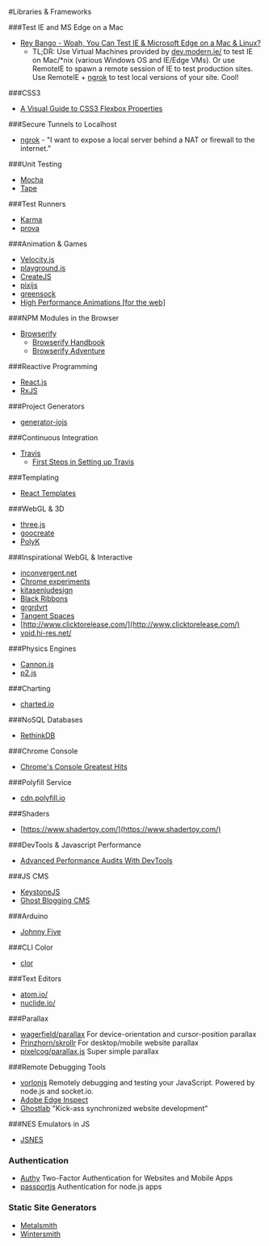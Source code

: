 #Libraries & Frameworks

###Test IE and MS Edge on a Mac

- [Rey Bango - Woah, You Can Test IE & Microsoft Edge on a Mac & Linux?](https://www.youtube.com/watch?v=_IH9glaWMt0)
  - TL;DR: Use Virtual Machines provided by [dev.modern.ie/](http://dev.modern.ie/) to test IE on Mac/*nix (various Windows OS and IE/Edge VMs). Or use RemoteIE to spawn a remote session of IE to test production sites. Use RemoteIE + [ngrok](https://ngrok.com/) to test local versions of your site. Cool!

###CSS3 

- [A Visual Guide to CSS3 Flexbox Properties](https://scotch.io/tutorials/a-visual-guide-to-css3-flexbox-properties)

###Secure Tunnels to Localhost

- [ngrok](https://ngrok.com/) - "I want to expose a local server behind a NAT or firewall to the internet."

###Unit Testing

* [Mocha](http://mochajs.org/)
* [Tape](https://github.com/substack/tape)

###Test Runners

* [Karma](http://karma-runner.github.io/0.12/index.html)
* [prova](https://github.com/azer/prova)

###Animation & Games

* [Velocity.js](http://julian.com/research/velocity/)
* [playground.js](http://playgroundjs.com/)
* [CreateJS](http://www.createjs.com/)
* [pixijs](http://www.pixijs.com/)
* [greensock](https://greensock.com/)
* [High Performance Animations [for the web]](http://www.html5rocks.com/en/tutorials/speed/high-performance-animations/)

###NPM Modules in the Browser

* [Browserify](https://github.com/substack/node-browserify)
    * [Browserify Handbook](https://github.com/substack/browserify-handbook)
    * [Browserify Adventure](https://github.com/substack/browserify-adventure)

###Reactive Programming

* [React.js](http://facebook.github.io/react/)
* [RxJS](https://github.com/Reactive-Extensions/RxJS)

###Project Generators

* [generator-iojs](https://github.com/joeybaker/generator-iojs)

###Continuous Integration

* [Travis](https://travis-ci.org/)
    * [First Steps in Setting up Travis](http://orizens.com/wp/topics/first-steps-in-setting-up-travis-ci-to-your-javascript-project/)

###Templating

* [React Templates](http://wix.github.io/react-templates/)

###WebGL & 3D

- [three.js](http://threejs.org/)
- [goocreate](http://www.goocreate.com/)
- [PolyK](http://polyk.ivank.net/)

###Inspirational WebGL & Interactive

- [inconvergent.net](http://inconvergent.net/)
- [Chrome experiments](https://www.chromeexperiments.com/)
- [kitasenjudesign](http://kitasenjudesign.com/)
- [Black Ribbons](http://grgrdvrt.com/miam/sweet_dream/)
- [grgrdvrt](http://grgrdvrt.com/)
- [Tangent Spaces](http://tangentspaces.co.uk/)
- [http://www.clicktorelease.com/](http://www.clicktorelease.com/)
- [void.hi-res.net/](http://void.hi-res.net/)

###Physics Engines

- [Cannon.js](http://schteppe.github.io/cannon.js/)
- [p2.js](https://schteppe.github.io/p2.js/)

###Charting

- [charted.io](http://www.charted.co/)

###NoSQL Databases

- [RethinkDB](http://www.rethinkdb.com/)

###Chrome Console

- [Chrome's Console Greatest Hits](http://www.mitchrobb.com/chromes-console-api-greatest-hits/)


###Polyfill Service

- [cdn.polyfill.io](https://cdn.polyfill.io/v1/docs/)

###Shaders

- [https://www.shadertoy.com/](https://www.shadertoy.com/)

###DevTools & Javascript Performance

- [Advanced Performance Audits With DevTools](http://www.paulirish.com/2015/advanced-performance-audits-with-devtools/)

###JS CMS

- [KeystoneJS](http://keystonejs.com/)
- [Ghost Blogging CMS](https://ghost.org/)

###Arduino

- [Johnny Five](http://johnny-five.io/)

###CLI Color

- [clor](https://github.com/bucaran/clor)

###Text Editors

- [atom.io/](https://atom.io/)
- [nuclide.io/](http://nuclide.io/)

###Parallax

- [wagerfield/parallax](http://matthew.wagerfield.com/parallax/) For device-orientation and cursor-position parallax
- [Prinzhorn/skrollr](https://github.com/Prinzhorn/skrollr) For desktop/mobile website parallax
- [pixelcog/parallax.js](https://github.com/pixelcog/parallax.js/) Super simple parallax

###Remote Debugging Tools

- [vorlonjs](http://vorlonjs.com/) Remotely debugging and testing your JavaScript. Powered by node.js and socket.io.
- [Adobe Edge Inspect](https://creative.adobe.com/products/inspect)
- [Ghostlab](http://vanamco.com/ghostlab/) "Kick-ass synchronized website development"


###NES Emulators in JS

- [JSNES](https://fir.sh/projects/jsnes/)


### Authentication

- [Authy](https://www.authy.com/users) Two-Factor Authentication for Websites and Mobile Apps
- [passportjs](http://passportjs.org/) Authentication for node.js apps

### Static Site Generators

- [Metalsmith](https://github.com/segmentio/metalsmith)
- [Wintersmith](https://github.com/jnordberg/wintersmith) 
